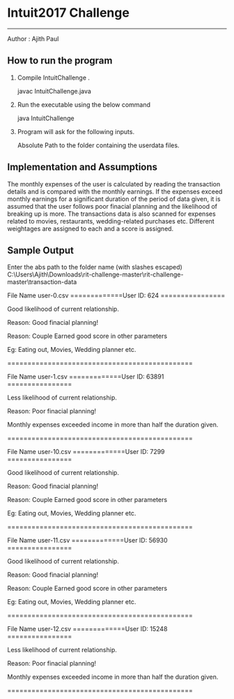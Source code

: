 # Intuit2017 Challenge
______________________________
Author : Ajith Paul

How to run the program
----------
1. Compile IntuitChallenge .

	javac IntuitChallenge.java 

2. Run the executable using the below command

	java IntuitChallenge

3. Program will ask for the following inputs.

	Absolute Path to the folder containing the userdata files.
  
Implementation and Assumptions
----------------
The monthly expenses of the user is calculated by reading the transaction details and is compared with the monthly earnings. If the expenses exceed monthly earnings for a significant duration of the period of data given, it is assumed that the user follows poor finacial planning and the likelihood of breaking up is more.
The transactions data is also scanned for expenses related to movies, restaurants, wedding-related purchases etc. Different weightages are assigned to each and a score is assigned.
  
  Sample Output
-----------------------
Enter the abs path to the folder name (with slashes escaped)
C:\\Users\\Ajith\\Downloads\\rit-challenge-master\\rit-challenge-master\\transaction-data

File Name user-0.csv
=============User ID: 624 ================

Good likelihood of current relationship.

Reason: Good finacial planning!

Reason: Couple Earned good score in other parameters

Eg: Eating out, Movies, Wedding planner etc.

\==============================================

File Name user-1.csv
=============User ID: 63891 ================

Less likelihood of current relationship.

Reason: Poor finacial planning!

Monthly expenses exceeded income in more than half the duration given.

\==============================================

File Name user-10.csv
=============User ID: 7299 ================

Good likelihood of current relationship.

Reason: Good finacial planning!

Reason: Couple Earned good score in other parameters

Eg: Eating out, Movies, Wedding planner etc.

\==============================================

File Name user-11.csv
=============User ID: 56930 ================

Good likelihood of current relationship.

Reason: Good finacial planning!

Reason: Couple Earned good score in other parameters

Eg: Eating out, Movies, Wedding planner etc.

\==============================================

File Name user-12.csv
=============User ID: 15248 ================

Less likelihood of current relationship.

Reason: Poor finacial planning!

Monthly expenses exceeded income in more than half the duration given.

\==============================================
